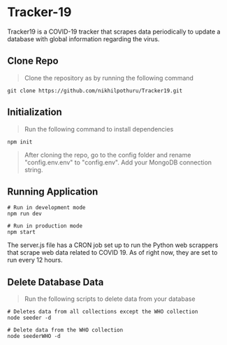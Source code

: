 # Tracker-19

Tracker19 is a COVID-19 tracker that scrapes data periodically to update a database with global information regarding the virus.

## Clone Repo

> Clone the repository as by running the following command

`git clone https://github.com/nikhilpothuru/Tracker19.git`

## Initialization

> Run the following command to install dependencies

`npm init`

> After cloning the repo, go to the config folder and rename "config.env.env" to "config.env". Add your MongoDB connection string.

## Running Application

```
# Run in development mode
npm run dev

# Run in production mode
npm start
```

The server.js file has a CRON job set up to run the Python web scrappers that scrape web data related to COVID 19. As of right now, they are set to run every 12 hours.

## Delete Database Data

> Run the following scripts to delete data from your database

```
# Deletes data from all collections except the WHO collection
node seeder -d

# Delete data from the WHO collection
node seederWHO -d

```
